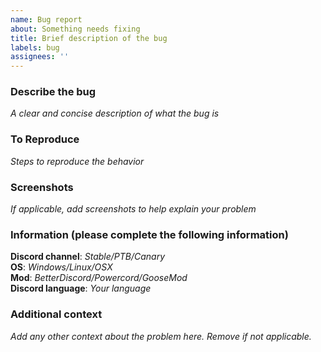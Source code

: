```yaml
---
name: Bug report
about: Something needs fixing
title: Brief description of the bug
labels: bug
assignees: ''
---
```


### Describe the bug

_A clear and concise description of what the bug is_

### To Reproduce

_Steps to reproduce the behavior_

### Screenshots

_If applicable, add screenshots to help explain your problem_

### Information (please complete the following information)

**Discord channel**: _Stable/PTB/Canary_  
**OS**: _Windows/Linux/OSX_  
**Mod**: _BetterDiscord/Powercord/GooseMod_  
**Discord language**: _Your language_

### Additional context

_Add any other context about the problem here. Remove if not applicable._
